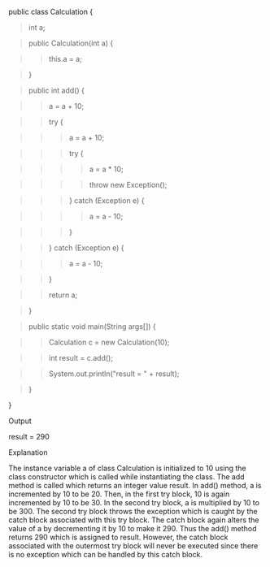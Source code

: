 public class Calculation {

> int a;

> public Calculation(int a) {

> > this.a = a;

> }

> public int add() {

> > a = a + 10;

> > try {

> > > a = a + 10;

> > > try {

> > > > a = a \* 10;

> > > > throw new Exception();

> > > } catch (Exception e) {

> > > > a = a - 10;

> > > }

> > } catch (Exception e) {

> > > a = a - 10;

> > }

> > return a;

> }

> public static void main(String args\[\]) {

> > Calculation c = new Calculation(10);

> > int result = c.add();

> > System.out.println(\"result = \" + result);

> }

}

Output

result = 290

Explanation

The instance variable a of class Calculation is initialized to 10 using
the class constructor which is called while instantiating the class. The
add method is called which returns an integer value result. In add()
method, a is incremented by 10 to be 20. Then, in the first try block,
10 is again incremented by 10 to be 30. In the second try block, a is
multiplied by 10 to be 300. The second try block throws the exception
which is caught by the catch block associated with this try block. The
catch block again alters the value of a by decrementing it by 10 to make
it 290. Thus the add() method returns 290 which is assigned to result.
However, the catch block associated with the outermost try block will
never be executed since there is no exception which can be handled by
this catch block.
